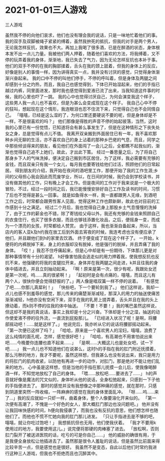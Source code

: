 # 2021-01-01三人游戏



三人游戏



虽然我不停的向他们哀求，他们也没有理会我的说话，只是一味地忙着他们的事。
我的双手及双脚被绳子紧紧的缚着，虽然我拚死的抵抗，但我的对手是两个男人，无论我怎样反抗，效果也不大。再加上我喝了很多酒，已是在醉酒的状态，身体根本发不出一点儿力量。我被他们两人押着，随着他们喜欢的方法，将我缚着，又不停的玩弄着我的身体，渐渐地，我已失去了气力，因为无论怎样反抗也本补于事。
他们的双手不停的在我的胸部揉着，舌头在我的颈上舐着，但我的身体上的反应，好像是别人的事情一样，因为讲得真实一点，我并没有讨厌的感觉，只觉得身体渐渐兴奋起来。
我的口中不停的叫他们停手，不停的呼叫着，但是身体及两腿之间却感到十分之灼热，而且，我自己也感觉得到，下体已开始湿起来，他们的手指已越过内裤，同里面进发，那时我也感觉得到爱液已流了出来，当我知道这件事的时候，我的心里也吓了一跳。
我的心中也觉得讨厌自己，为何会演变我这个样子，这些男人我一点儿也不喜欢，但是为甚么会变成现在这个样子。
我自己心中不停的狂叫，想起现在这个情形，我连眼泪也忍不住流下来，只觉得自己也不会同情自己。
「嘻嘻，已经是这么湿的了，为何口里还要硬说不要的呢，但是身体却是不一样，不是很喜欢的吗？」
他们那像是得胜的声音不停的始起彼落，当然，这时我的心里已有一份觉悟，已知道将会有甚么事发生了，但是在这种情形之下丧失处女之身，总是觉得有点儿不值。
我离开双亲搬到外面居住已有一年，我不喜欢那种乡间无聊的生活，亦不喜欢自己的身上沾着的那种乡巴佬的气息，而且，同学之中那些倾谈得来的朋友，看见他们在外面闯了一会儿之后，全都瞧不起我似的，渐渐也觉得自己追不上她们，故此，才出此下策。
经过一番思量之后，为了将自己那身乡下人的气味洗掉，便决定自己搬到市区居住，为了这样，我必需要有充够的金钱，而且双亲只有我一个女儿，每月我也要寄钱给他们过活，照顾他们的日常起居。
得到朋友的介绍，我开始在夜间的酒吧里工作，那便开始了我的工作生涯;乡间的父母担心我会因此而荒废学业，所以，在日间的时候，我仍会到学校读书，并没有做其他的工作，只有晚上才会工作。但是夜间的工作对于我来说是一个极大的冒险，不过，经过一段时间之后，我已能慢慢安排好自己工作及读书的时间，习惯了后也不觉得是甚么一回事。
就是如鱼得水一样，我一直都跟男人无缘，到酒吧工作之后，时常都会跟男性客人见面，觉得这种工作也颇新鲜，故此也对目前的工作感到十分之满足。
经过二个月后，我也觉得自己身上那股乡土气息慢慢的洗掉了，由于工作的薪金也不错，除了寄钱给父母以外，我还有充够的金钱来照顾自己的衣食住行，也买了很多衣服，而且也够钱添置化妆品，之后，便摇身一变，而成为一个漂亮的女孩，时常都给人赞赏。
由于这样，我也渐渐自备起来，所以，当店内的客人亚k及h约我在放工后到外面去宵夜的时候，我连考虑也没有便应承了他们，并且跟他们到h的家里去饮酒。
终于便变成了现在这个样子了。
一开始，k便将的内裤脱掉下来，身上的衣服却没有脱掉，他是强行的脱掉，并且弄痛了我的身体。
「哎！」我忍不住呼痛起来，但是心中却是有一份期待，下体那儿更是对那种事情带有十分的渴望。
h好像害怕我会逃走似的用力押着我，使我想反抗也反抗不来，他强硬的将我的变腿拉开来，身体并在我两腿之间走进，k并且往我的身体中插进去，并且立刻抽动起来。
「啊！原来是第一次，很少有呢，我跟处女还是第一次呢，呜……真的很紧啊！」
「起初时是会有点痛的，嘻嘻，而且这儿有两个人，很快你便会觉得舒服的了。」两人像是唱双簧一样不停的说着。
「有感觉了吧……你那儿真犀利！」
「快些吧，下一个要轮到我了。」
他们这样说，我却一点儿也感不到羞辱的感觉，那儿传来的痛楚渐渐减轻，那深入的用力的抽送使痛苦渐渐减轻，h他亦没有空闲下来，双手在我的乳房上搓弄着，舌头并且在我的头上撩动着，而k则不停的往我的体中抽送。
「不要！不要！」我的嘴巴虽然这样说，但这却不是我的真说话，事实上我却是十分之兴奋。下体却是十分之湿，抽送的动作使爱液不停的往外流，一直流到屁股那儿。
「已经进入状况了呢！是啊，将腰部摇动吧！……就是这样了。」
他说完后，我亦听从它的说话将腰部摇动起来。
「第一次便已这样了吗？」
「哈哈，原来是一个喜欢男人的淫妇，嘻嘻，浪费了这么纯情的面孔呢，怎样，感觉很好吧！」
「哈哈，有高潮也不用害怕说出来吧……今晚要你连腰也直不起来……」
「是啊……大概这儿也是处女吧，试一下吧……」
我一点儿也不知道他们在说甚么，这时h的手指在我的肛门附近抚摸着，那么污秽的地方，我才不要呢，虽然这样想，但我甚么也没有说出来，我只是用力的将肛门的肌肉收紧，以防他有再进一步的动作，对肛门，那是绝对不能让他们乱来的地方。
心中虽是这样想，但是当他的手指在那儿抚摸一会儿后，使我像喝醉酒一样，不知觉地放松了自己的身体。
「喂……放松吧……要进去了……」
h的声音就好像是魔法的咒文似的，身体听从他的说话，全身松弛起来，只感到一下子他的手指便进去了。
那时的感觉并没有我想像之中那种痛的感觉，就在那时，只感到阴道里突然一阵收缩，一阵麻痹的感觉在我的身体里面乱冲。
「呀……呜……来了…」我的反应就如一只虾一样，曲着身体，整个人像要溶化开来似的。
「第一次便有高潮了，不愧是一个好色的女人，那大概肛门那边也没问题吧。」
他并没有让我回味快感的时间，h便向我侵袭了，而我也没有反抗的意思，他们想怎样也随他们了。而他也不慌不忙她向我的肛门那儿进发。
「只让手指进去是不够的吧，嘻嘻，就让你吃过饱吧！」
我想抵抗但也无用，他们使我伏着。
「我才不要用k使用过的地方，我要使用这儿。」说完便将那硬的肉棒塞了进去。
「放松啊，否则肛门裂开了被送进医院的话，吃亏的可是你自己……」
他的威胁的确很有用，于是我便全身放松让他插进去了。虽然那是很令人羞耻的说话，但是虽然比前面来得比较辛苦一点，但是感觉也是很好。
我虽然不是变态，自此以后他们时常约我进行这种三人游戏，但我也不拒绝而且也沉醉其中。


